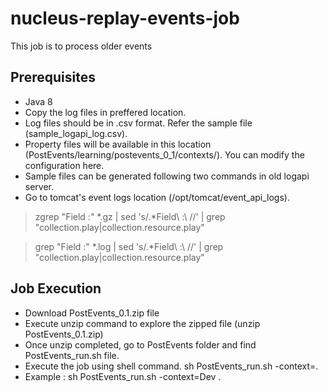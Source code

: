 # nucleus-replay-events-job
This job is to process older events
## Prerequisites

- Java 8
- Copy the log files in preffered location. 
- Log files should be in .csv format. Refer the sample file (sample_logapi_log.csv).
- Property files will be available in this location (PostEvents/learning/postevents_0_1/contexts/). You can modify the configuration here.
- Sample files can be generated following two commands in old logapi server.
- Go to tomcat's event logs location (/opt/tomcat/event_api_logs).

> zgrep "Field :" *.gz | sed 's/.*Field\ \:\ //' | grep "collection.play\|collection.resource.play" 

> grep "Field :" *.log | sed 's/.*Field\ \:\ //' | grep "collection.play\|collection.resource.play" 

## Job Execution

- Download PostEvents_0.1.zip file
- Execute unzip command to explore the zipped file (unzip PostEvents_0.1.zip)
- Once unzip completed, go to PostEvents folder and find PostEvents_run.sh file.
- Execute the job using shell command. sh PostEvents_run.sh -context=<environment>.
- Example : sh PostEvents_run.sh -context=Dev .
